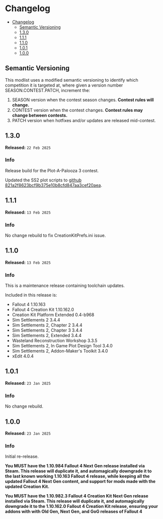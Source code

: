# Changelog

- [Changelog](#changelog)
  - [Semantic Versioning](#semantic-versioning)
  - [1.3.0](#130)
  - [1.1.1](#111)
  - [1.1.0](#110)
  - [1.0.1](#101)
  - [1.0.0](#100)

## Semantic Versioning

This modlist uses a modified semantic versioning to identify which competition it is targeted at, where given a version number SEASON.CONTEST.PATCH, increment the:

1. SEASON version when the contest season changes. **Contest rules will change.**
2. CONTEST version when the contest changes. **Contest rules may change between contests.**
3. PATCH version when hotfixes and/or updates are released mid-contest.

## 1.3.0

**Released:** `22 Feb 2025`

### Info <!-- omit in toc -->

Release build for the Plot-A-Palooza 3 contest.

Updated the SS2 plot scripts to [github 821a2f8623bcf9b375e10b8cfd847aa3cef20aea](https://github.com/kinggath/SS2XeditScripts/commit/821a2f8623bcf9b375e10b8cfd847aa3cef20aea).

## 1.1.1

**Released:** `13 Feb 2025`

### Info <!-- omit in toc -->

No change rebuild to fix CreationKitPrefs.ini issue.

## 1.1.0

**Released:** `13 Feb 2025`

### Info <!-- omit in toc -->

This is a maintenance release containing toolchain updates.

Included in this release is:
- Fallout 4 1.10.163
- Fallout 4 Creation Kit 1.10.162.0
- Creation Kit Platform Extended 0.4-b968
- Sim Settlements 2 3.4.4
- Sim Settlements 2, Chapter 2 3.4.4
- Sim Settlements 2, Chapter 3 3.4.4
- Sim Settlements 2, Extended 3.4.4
- Wasteland Reconstruction Workshop 3.3.5
- Sim Settlements 2, In Game Plot Design Tool 3.4.0
- Sim Settlements 2, Addon-Maker's Toolkit 3.4.0
- xEdit 4.0.4

## 1.0.1

**Released:** `23 Jan 2025`

### Info <!-- omit in toc -->

No change rebuild.

## 1.0.0

**Released:** `23 Jan 2025`

### Info <!-- omit in toc -->

Initial re-release.

**You MUST have the 1.10.984 Fallout 4 Next Gen release installed via Steam. This release will duplicate it, and automagically downgrade it to the last known working 1.10.163 Fallout 4 release, while keeping all the updated Fallout 4 Next Gen content, and support for mods made with the updated Creation Kit.**

**You MUST have the 1.10.982.3 Fallout 4 Creation Kit Next Gen release installed via Steam. This release will duplicate it, and automagically downgrade it to the 1.10.162.0 Fallout 4 Creation Kit release, ensuring your addons with with Old Gen, Next Gen, and GoG releases of Fallout 4**